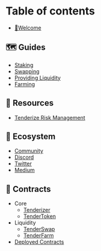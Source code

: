 # Table of contents

* [👋Welcome](README.md)

## 🗺️ Guides

* [Staking](../guides/staking.md)
* [Swapping](../guides/swap.md)
* [Providing Liquidity](../guides/liquidity.md)
* [Farming](../guides/farm.md)

## 🎒 Resources

* [Tenderize Risk Management](../resources/risk-management.md)

## 🌱 Ecosystem

* [Community](../ecosystem/community.md)
* [Discord](https://discord.gg/WXR5VBttP5)
* [Twitter](https://twitter.com/tenderize_me)
* [Medium](https://tenderize.medium.com/)

## 📝 Contracts

* Core
  * [Tenderizer](../tenderize-contracts/tenderizer/Tenderizer.md)
  * [TenderToken](../tenderize-contracts/token/TenderToken.md)
* Liquidity
  * [TenderSwap](../tenderize-contracts/tenderswap/TenderSwap.md)
  * [TenderFarm](../tenderize-contracts/tenderfarm/TenderFarm.md)
* [Deployed Contracts](../tenderize-contracts/DEPLOYMENTS.md)
